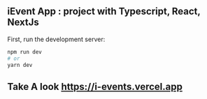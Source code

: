 
## iEvent App : project with Typescript, React, NextJs

First, run the development server:

```bash
npm run dev
# or
yarn dev
```


## Take A look https://i-events.vercel.app



